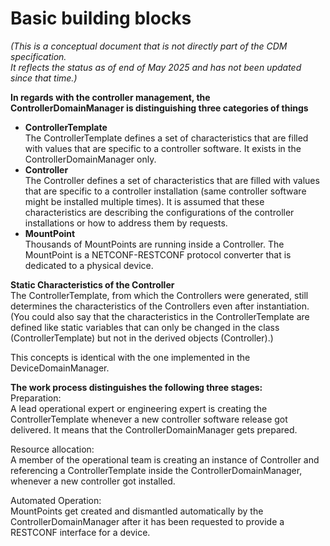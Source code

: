 # Basic building blocks  
_(This is a conceptual document that is not directly part of the CDM specification.  
It reflects the status as of end of May 2025 and has not been updated since that time.)_  

**In regards with the controller management, the ControllerDomainManager is distinguishing three categories of things**  

- **ControllerTemplate**  
The ControllerTemplate defines a set of characteristics that are filled with values that are specific to a controller software. It exists in the ControllerDomainManager only.  
- **Controller**  
The Controller defines a set of characteristics that are filled with values that are specific to a controller installation (same controller software might be installed multiple times). It is assumed that these characteristics are describing the configurations of the controller installations or how to address them by requests.  
- **MountPoint**  
Thousands of MountPoints are running inside a Controller. The MountPoint is a NETCONF-RESTCONF protocol converter that is dedicated to a physical device.   

**Static Characteristics of the Controller**  
The ControllerTemplate, from which the Controllers were generated, still determines the characteristics of the Controllers even after instantiation.  
(You could also say that the characteristics in the ControllerTemplate are defined like static variables that can only be changed in the class (ControllerTemplate) but not in the derived objects (Controller).)  

This concepts is identical with the one implemented in the DeviceDomainManager.  

**The work process distinguishes the following three stages:**  
Preparation:  
A lead operational expert or engineering expert is creating the ControllerTemplate whenever a new controller software release got delivered. It means that the ControllerDomainManager gets prepared.  

Resource allocation:  
A member of the operational team is creating an instance of Controller and referencing a ControllerTemplate inside the ControllerDomainManager, whenever a new controller got installed.  

Automated Operation:  
MountPoints get created and dismantled automatically by the ControllerDomainManager after it has been requested to provide a RESTCONF interface for a device.  
